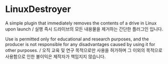 # LinuxDestroyer
A simple plugin that immediately removes the contents of a drive in Linux upon launch / 실행 즉시 드라이브의 모든 내용물을 제거하는 간단한 플러그인 입니다.

Use is permitted only for educational and research purposes, and the producer is not responsible for any disadvantages caused by using it for other purposes. / 오직 교육 및 연구 목적으로만 사용을 허가하며 그 이외의 목적으로 사용함으로 인한 불이익은 제작자가 책임지지 않습니다.
